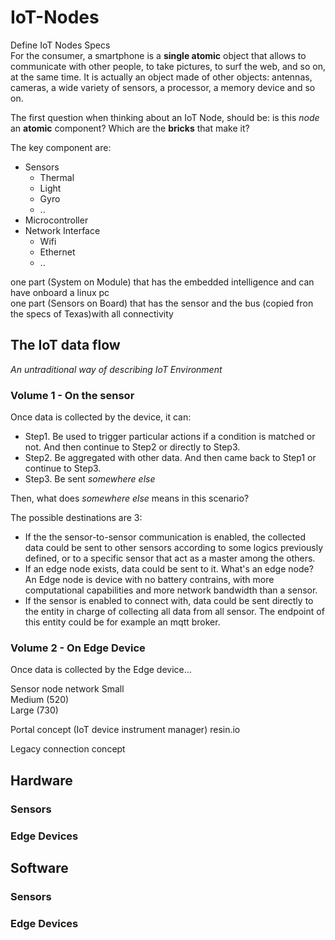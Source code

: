 # IoT-Nodes
Define IoT Nodes Specs  
For the consumer, a smartphone is a **single atomic** object that allows to communicate with other people, to take pictures, to surf the web, and so on, at the same time. It is actually an object made of other objects: antennas, cameras, a wide variety of sensors, a processor, a memory device and so on.

The first question when thinking about an IoT Node, should be: is this _node_ an **atomic** component? Which are the **bricks** that make it?

The key component are:
- Sensors
  - Thermal
  - Light
  - Gyro
  - ..
- Microcontroller
- Network Interface
  - Wifi
  - Ethernet
  - ..
  
 
one part (System on Module) that has the embedded intelligence and can have onboard a linux pc  
one part (Sensors on Board) that has the sensor and the bus (copied fron the specs of Texas)with all connectivity  

## The IoT data flow

*An untraditional way of describing IoT Environment*

### Volume 1 - On the sensor
Once data is collected by the device, it can:
- Step1. Be used to trigger particular actions if a condition is matched or not. And then continue to Step2 or directly to Step3.
- Step2. Be aggregated with other data. And then came back to Step1 or continue to Step3.
- Step3. Be sent *somewhere else* 
  
  
Then, what does *somewhere else* means in this scenario?

The possible destinations are 3:
  - If the the sensor-to-sensor communication is enabled, the collected data could be sent to other sensors according to some logics previously defined, or to a specific sensor that act as a master among the others.
  - If an edge node exists, data could be sent to it. What's an edge node? An Edge node is device with no battery contrains, with more computational capabilities and more network bandwidth than a sensor.
  - If the sensor is enabled to connect with, data could be sent directly to the entity in charge of collecting all data from all sensor. The endpoint of this entity could be for example an mqtt broker.
  
### Volume 2 - On Edge Device

Once data is collected by the Edge device...



Sensor node network
Small  
Medium (520)  
Large (730)  

Portal concept (IoT device instrument manager) resin.io  

Legacy connection concept  


## Hardware
  ### Sensors
  
  ### Edge Devices
  
## Software
  ### Sensors
  
  ### Edge Devices

